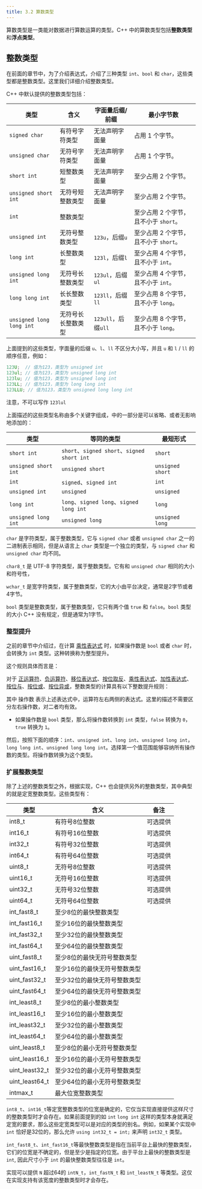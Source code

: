 ```yaml
---
title: 3.2 算数类型
---
```


算数类型是一类能对数据进行算数运算的类型。C++ 中的算数类型包括**整数类型**和**浮点类型**。

## 整数类型

在前面的章节中，为了介绍表达式，介绍了三种类型 `int`、`bool` 和 `char`，这些类型都是整数类型。这里我们详细介绍整数类型。

C++ 中默认提供的整数类型包括：

| 类型                     | 含义               | 字面量后缀/前缀     | 最小字节数                            |
| ------------------------ | ------------------ | ------------------- | ------------------------------------- |
| `signed char`            | 有符号字符类型     | 无法声明字面量      | 占用 1 个字节。                       |
| `unsigned char`          | 无符号字符类型     | 无法声明字面量      | 占用 1 个字节。                       |
| `short int`              | 短整数类型         | 无法声明字面量      | 至少占用 2 个字节。                   |
| `unsigned short int`     | 无符号短整数类型   | 无法声明字面量      | 至少占用 2 个字节。                   |
| `int`                    | 整数类型           |                     | 至少占用 2 个字节，且不小于 `short`。 |
| `unsigned int`           | 无符号整数类型     | `123u`，后缀`u`     | 至少占用 2 个字节，且不小于 `short`。 |
| `long int`               | 长整数类型         | `123l`，后缀`l`     | 至少占用 4 个字节，且不小于 `int`。   |
| `unsigned long int`      | 无符号长整数类型   | `123ul`，后缀`ul`   | 至少占用 4 个字节，且不小于 `int`。   |
| `long long int`          | 长长整数类型       | `123ll`，后缀`ll`   | 至少占用 8 个字节，且不小于 `long`。  |
| `unsigned long long int` | 无符号长长整数类型 | `123ull`，后缀`ull` | 至少占用 8 个字节，且不小于 `long`。  |

上面提到的这些类型，字面量的后缀 `u`、`l`、`ll` 不区分大小写，并且 `u` 和 `l` / `ll` 的顺序任意，例如：

```cpp
123U;  // 值为123，类型为 unsigned int
123ul; // 值为123，类型为 unsigned long int
123lu; // 值为123，类型为 unsigned long int
123LL; // 值为123，类型为 long long int
123LLU; // 值为123，类型为 unsigned long long int
```

注意，不可以写作 `123lul`

上面描述的这些类型名称由多个关键字组成，中的一部分是可以省略、或者无影响地添加的：

| 类型                 | 等同的类型                                  | 最短形式         |
| -------------------- | ------------------------------------------- | ---------------- |
| `short int`          | `short`、`signed short`、`signed short int` | `short`          |
| `unsigned short int` | `unsigned short`                            | `unsigned short` |
| `int`                | `signed`、`signed int`                      | `int`            |
| `unsigned int`       | `unsigned`                                  | `unsigned`       |
| `long int`           | `long`、`signed long`、`signed long int`    | `long`           |
| `unsigned long int`  | `unsigned long`                             | `unsigned long`  |

`char` 是字符类型，属于整数类型，它与 `signed char` 或者 `unsigned char` 之一的二进制表示相同，但是从语言上 `char` 类型是一个独立的类型，与 `signed char` 和 `unsigned char` 均不同。

`char8_t` 是 UTF-8 字符类型，属于整数类型。它有和 `unsigned char` 相同的大小和符号性，

`wchar_t` 是宽字符类型，属于整数类型，它的大小由平台决定，通常是2字节或者4字节。

`bool` 类型是整数类型，属于整数类型，它只有两个值 `true` 和 `false`。`bool` 类型的大小 C++ 没有规定，但是通常为1字节。

### 整型提升

之前的章节中介绍过，在计算 [乘性表达式](../02-program-structure/expression.md#乘性表达式) 时，如果操作数是 `bool` 或者 `char` 时，会转换为 `int` 类型。这种转换称为整型提升。

这个规则具体而言是：

对于 [正运算符](../02-program-structure/expression.md#正运算符)、[负运算符](../02-program-structure/expression.md#负运算符)、[移位表达式](../02-program-structure/expression.md#移位表达式)、[按位取反](../02-program-structure/expression.md#按位取反)、[乘性表达式](../02-program-structure/expression.md#乘性表达式)、[加性表达式](../02-program-structure/expression.md#加性表达式)、[按位与](../02-program-structure/expression.md#按位与)、[按位或](../02-program-structure/expression.md#按位或)、[按位异或](../02-program-structure/expression.md#按位异或)，整数类型的计算具有以下整数提升规则：

其中 操作数 表示上述表达式中，运算符左右两侧的表达式。这里的描述不需要区分左右操作数，对二者均有效。

- 如果操作数是 `bool` 类型，那么将操作数转换到 `int` 类型，`false` 转换为 `0`，`true` 转换为 `1`。

然后，按照下面的顺序：`int`、`unsigned int`、`long int`、`unsigned long int`，`long long int`、`unsigned long long int`。选择第一个值范围能够容纳所有操作数的类型。将操作数转换为这个类型。

### 扩展整数类型

除了上述的整数类型之外，根据实现，C++ 也会提供另外的整数类型，其中典型的就是定宽整数类型。这些类型有：

| 类型           | 含义                         | 备注     |
| -------------- | ---------------------------- | -------- |
| int8_t         | 有符号8位整数                | 可选提供 |
| int16_t        | 有符号16位整数               | 可选提供 |
| int32_t        | 有符号32位整数               | 可选提供 |
| int64_t        | 有符号64位整数               | 可选提供 |
| uint8_t        | 无符号8位整数                | 可选提供 |
| uint16_t       | 无符号16位整数               | 可选提供 |
| uint32_t       | 无符号32位整数               | 可选提供 |
| uint64_t       | 无符号64位整数               | 可选提供 |
| int_fast8_t    | 至少8位的最快整数类型        |          |
| int_fast16_t   | 至少16位的最快整数类型       |          |
| int_fast32_t   | 至少32位的最快整数类型       |          |
| int_fast64_t   | 至少64位的最快整数类型       |          |
| uint_fast8_t   | 至少8位的最快无符号整数类型  |          |
| uint_fast16_t  | 至少16位的最快无符号整数类型 |          |
| uint_fast32_t  | 至少32位的最快无符号整数类型 |          |
| uint_fast64_t  | 至少64位的最快无符号整数类型 |          |
| int_least8_t   | 至少8位的最小整数类型        |          |
| int_least16_t  | 至少16位的最小整数类型       |          |
| int_least32_t  | 至少32位的最小整数类型       |          |
| int_least64_t  | 至少64位的最小整数类型       |          |
| uint_least8_t  | 至少8位的最小无符号整数类型  |          |
| uint_least16_t | 至少16位的最小无符号整数类型 |          |
| uint_least32_t | 至少32位的最小无符号整数类型 |          |
| uint_least64_t | 至少64位的最小无符号整数类型 |          |
| intmax_t       | 最大位宽整数类型             |          |

`int8_t`、`int16_t`等定宽整数类型的位宽是确定的，它仅当实现直接提供这样尺寸的整数类型时才会存在。如果前面提到的如 `int` `long int` 这样的类型本身就满足定宽的要求，那么这些定宽类型可以是对应的类型的别名。例如，如果某个实现中 `int` 恰好是32位的，那么允许 `using int32_t = int;` 来声明 `int32_t` 类型。

`int_fast8_t`、`int_fast16_t`等最快整数类型是指在当前平台上最快的整数类型，它们的位宽是不确定的，但是至少是指定的位宽。由于平台上最快的整数类型是 `int`, 因此尺寸小于 `int` 的最快整数类型往往是 `int`。

实现可以提供 `N` 超过64的 `intN_t`，`int_fastN_t` 和 `int_leastN_t` 等类型。这仅在实现支持有该宽度的整数类型时才会存在。